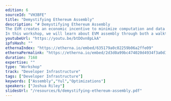 ```yaml
---
edition: 6
sourceId: "VH3BFE"
title: "Demystifying Ethereum Assembly"
description: "# Demystifying Ethereum Assembly
The EVM creates an economic incentive to minimize computation and data storage. This leads to extreme gas optimizations in a few different assembly languages and patterns.
In this workshop, we will learn about EVM assembly through both a walkthrough of EVM basics and real-world, practical examples of assembly. This workshop assumes an intermediate level understanding of programming and at least a beginner understanding of Ethereum."
youtubeUrl: "https://youtu.be/btDOvn8pLkA"
ipfsHash: ""
ethernaIndex: "https://etherna.io/embed/635179a0c02259b06a2ffe09"
ethernaPermalink: "https://etherna.io/embed/2d3d0a99bc474020d4934f3a0d3a82c917ab8a6278e405c1adef754120987dd7"
duration: 7168
expertise: ""
type: "Workshop"
track: "Developer Infrastructure"
tags: ["Developer Infrastructure"]
keywords: ["Assembly","Yul","Optimizations"]
speakers: ["Joshua Riley"]
slidesUrl: "/resources/6/demystifying-ethereum-assembly.pdf"
---
```

